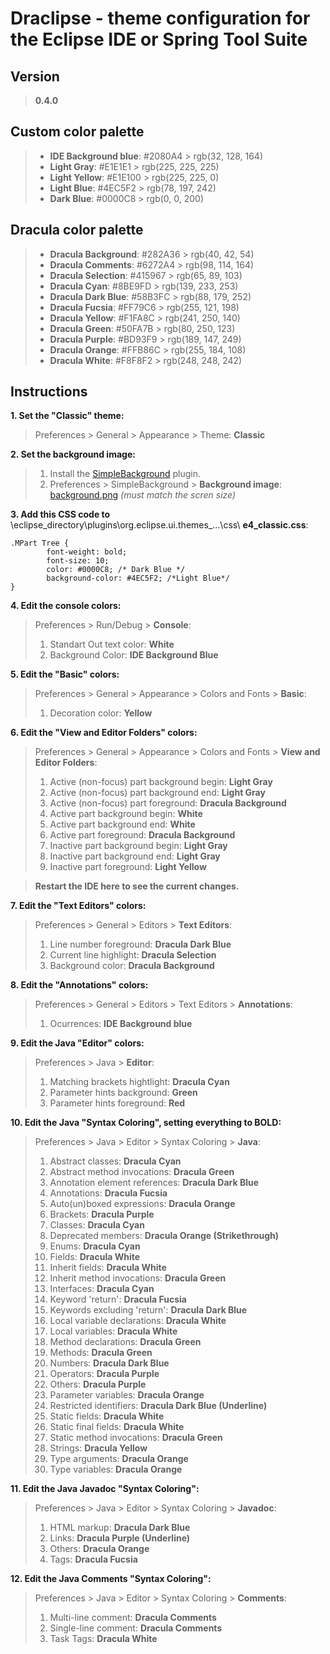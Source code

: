 # Draclipse - theme configuration for the Eclipse IDE or Spring Tool Suite

## Version
> **0.4.0**

## Custom color palette
> * **IDE Background blue**: #2080A4 > rgb(32, 128, 164)
> * **Light Gray**: #E1E1E1 > rgb(225, 225, 225)
> * **Light Yellow**: #E1E100 > rgb(225, 225, 0)
> * **Light Blue**: #4EC5F2 > rgb(78, 197, 242)
> * **Dark Blue**: #0000C8 > rgb(0, 0, 200)

## Dracula color palette
> * **Dracula Background**: #282A36 > rgb(40, 42, 54)
> * **Dracula Comments**: #6272A4 > rgb(98, 114, 164)
> * **Dracula Selection**: #415967 > rgb(65, 89, 103)
> * **Dracula Cyan**: #8BE9FD > rgb(139, 233, 253)
> * **Dracula Dark Blue**: #58B3FC > rgb(88, 179, 252)
> * **Dracula Fucsia**: #FF79C6 > rgb(255, 121, 198)
> * **Dracula Yellow**: #F1FA8C > rgb(241, 250, 140)
> * **Dracula Green**: #50FA7B > rgb(80, 250, 123)
> * **Dracula Purple**: #BD93F9 > rgb(189, 147, 249)
> * **Dracula Orange**: #FFB86C > rgb(255, 184, 108)
> * **Dracula White**: #F8F8F2 > rgb(248, 248, 242)

## Instructions

**1. Set the "Classic" theme:**
> Preferences > General > Appearance > Theme: **Classic**

**2. Set the background image:**
> 1. Install the [SimpleBackground](https://marketplace.eclipse.org/content/simplebackground) plugin.
> 2. Preferences > SimpleBackground > **Background image**: [background.png](./background.png) *(must match the scren size)*

**3. Add this **CSS** code to** \eclipse_directory\plugins\org.eclipse.ui.themes_...\css\ **e4_classic.css**:

```
.MPart Tree {
        font-weight: bold;
        font-size: 10;
        color: #0000C8; /* Dark Blue */
        background-color: #4EC5F2; /*Light Blue*/
}
````

**4. Edit the console colors:**

> Preferences > Run/Debug > **Console**:
> 1. Standart Out text color: **White**
> 2. Background Color: **IDE Background Blue**

**5. Edit the "Basic" colors:**
> Preferences > General > Appearance > Colors and Fonts > **Basic**:
> 1. Decoration color: **Yellow**

**6. Edit the "View and Editor Folders" colors:**
> Preferences > General > Appearance > Colors and Fonts > **View and Editor Folders**:
> 1. Active (non-focus) part background begin: **Light Gray**
> 2. Active (non-focus) part background end: **Light Gray**
> 3. Active (non-focus) part foreground: **Dracula Background**
> 4. Active part background begin: **White**
> 5. Active part background end: **White**
> 6. Active part foreground: **Dracula Background**
> 7. Inactive part background begin: **Light Gray**
> 8. Inactive part background end: **Light Gray**
> 9. Inactive part foreground: **Light Yellow**

> **Restart the IDE here to see the current changes.**

**7. Edit the "Text Editors" colors:**
> Preferences > General > Editors > **Text Editors**:
> 1. Line number foreground: **Dracula Dark Blue**
> 2. Current line highlight: **Dracula Selection**
> 7. Background color: **Dracula Background**

**8. Edit the "Annotations" colors:**
> Preferences > General > Editors > Text Editors > **Annotations**:
> 1. Ocurrences: **IDE Background blue**

**9. Edit the Java "Editor" colors:**
> Preferences > Java > **Editor**:
> 1. Matching brackets hightlight: **Dracula Cyan**
> 2. Parameter hints background: **Green**
> 3. Parameter hints foreground: **Red**

**10. Edit the Java "Syntax Coloring", setting everything to BOLD:**
> Preferences > Java > Editor > Syntax Coloring > **Java**:
> 1. Abstract classes: **Dracula Cyan**
> 2. Abstract method invocations: **Dracula Green**
> 3. Annotation element references: **Dracula Dark Blue**
> 4. Annotations: **Dracula Fucsia**
> 5. Auto(un)boxed expressions: **Dracula Orange**
> 6. Brackets: **Dracula Purple**
> 7. Classes: **Dracula Cyan**
> 8. Deprecated members: **Dracula Orange (Strikethrough)**
> 9. Enums: **Dracula Cyan**
> 10. Fields: **Dracula White**
> 11. Inherit fields: **Dracula White**
> 12. Inherit method invocations: **Dracula Green**
> 13. Interfaces: **Dracula Cyan**
> 14. Keyword 'return': **Dracula Fucsia**
> 15. Keywords excluding 'return': **Dracula Dark Blue**
> 16. Local variable declarations: **Dracula White**
> 17. Local variables: **Dracula White**
> 18. Method declarations: **Dracula Green**
> 19. Methods: **Dracula Green**
> 20. Numbers: **Dracula Dark Blue**
> 21. Operators: **Dracula Purple**
> 22. Others: **Dracula Purple**
> 23. Parameter variables: **Dracula Orange**
> 24. Restricted identifiers: **Dracula Dark Blue (Underline)**
> 25. Static fields: **Dracula White**
> 26. Static final fields: **Dracula White**
> 27. Static method invocations: **Dracula Green**
> 28. Strings: **Dracula Yellow**
> 29. Type arguments: **Dracula Orange**
> 30. Type variables: **Dracula Orange**

**11. Edit the Java Javadoc "Syntax Coloring":**
> Preferences > Java > Editor > Syntax Coloring > **Javadoc**:
> 1. HTML markup: **Dracula Dark Blue**
> 2. Links: **Dracula Purple (Underline)**
> 3. Others: **Dracula Orange**
> 4. Tags: **Dracula Fucsia**

**12. Edit the Java Comments "Syntax Coloring":**
> Preferences > Java > Editor > Syntax Coloring > **Comments**:
> 1. Multi-line comment: **Dracula Comments**
> 2. Single-line comment: **Dracula Comments**
> 3. Task Tags: **Dracula White**